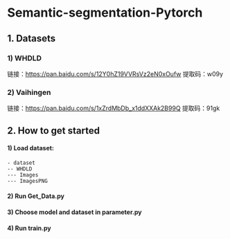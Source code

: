 # Semantic-segmentation-Pytorch
## 1. Datasets
### 1) WHDLD
链接：https://pan.baidu.com/s/12Y0hZ19VVRsVz2eN0xOufw 
提取码：w09y
### 2) Vaihingen
链接：https://pan.baidu.com/s/1xZrdMbDb_x1ddXXAk2B99Q 
提取码：91gk
## 2. How to get started

#### 1) Load dataset:
    - dataset  
    -- WHDLD  
    --- Images  
    --- ImagesPNG

#### 2) Run __Get_Data.py__
#### 3) Choose model and dataset in __parameter.py__
#### 4) Run __train.py__
